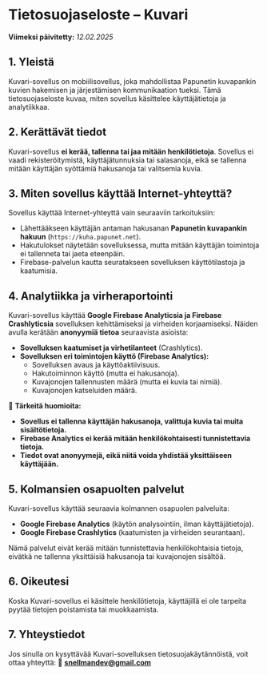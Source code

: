 # Tietosuojaseloste – Kuvari

**Viimeksi päivitetty:** *12.02.2025*

## 1. Yleistä
Kuvari-sovellus on mobiilisovellus, joka mahdollistaa Papunetin kuvapankin kuvien hakemisen ja järjestämisen kommunikaation tueksi. Tämä tietosuojaseloste kuvaa, miten sovellus käsittelee käyttäjätietoja ja analytiikkaa.

## 2. Kerättävät tiedot
Kuvari-sovellus **ei kerää, tallenna tai jaa mitään henkilötietoja**. Sovellus ei vaadi rekisteröitymistä, käyttäjätunnuksia tai salasanoja, eikä se tallenna mitään käyttäjän syöttämiä hakusanoja tai valitsemia kuvia.

## 3. Miten sovellus käyttää Internet-yhteyttä?
Sovellus käyttää Internet-yhteyttä vain seuraaviin tarkoituksiin:
- Lähettääkseen käyttäjän antaman hakusanan **Papunetin kuvapankin hakuun** (`https://kuha.papunet.net`).
- Hakutulokset näytetään sovelluksessa, mutta mitään käyttäjän toimintoja ei tallenneta tai jaeta eteenpäin.
- Firebase-palvelun kautta seuratakseen sovelluksen käyttötilastoja ja kaatumisia.

## 4. Analytiikka ja virheraportointi
Kuvari-sovellus käyttää **Google Firebase Analyticsia ja Firebase Crashlyticsia** sovelluksen kehittämiseksi ja virheiden korjaamiseksi. Näiden avulla kerätään **anonyymiä tietoa** seuraavista asioista:

- **Sovelluksen kaatumiset ja virhetilanteet** (Crashlytics).
- **Sovelluksen eri toimintojen käyttö (Firebase Analytics):**
  - Sovelluksen avaus ja käyttöaktiivisuus.
  - Hakutoiminnon käyttö (mutta ei hakusanoja).
  - Kuvajonojen tallennusten määrä (mutta ei kuvia tai nimiä).
  - Kuvajonojen katseluiden määrä.

📌 **Tärkeitä huomioita:**
- **Sovellus ei tallenna käyttäjän hakusanoja, valittuja kuvia tai muita sisältötietoja.**
- **Firebase Analytics ei kerää mitään henkilökohtaisesti tunnistettavia tietoja.**
- **Tiedot ovat anonyymejä, eikä niitä voida yhdistää yksittäiseen käyttäjään.**

## 5. Kolmansien osapuolten palvelut
Kuvari-sovellus käyttää seuraavia kolmannen osapuolen palveluita:
- **Google Firebase Analytics** (käytön analysointiin, ilman käyttäjätietoja).
- **Google Firebase Crashlytics** (kaatumisten ja virheiden seurantaan).

Nämä palvelut eivät kerää mitään tunnistettavia henkilökohtaisia tietoja, eivätkä ne tallenna yksittäisiä hakusanoja tai kuvajonojen sisältöä.

## 6. Oikeutesi
Koska Kuvari-sovellus ei käsittele henkilötietoja, käyttäjillä ei ole tarpeita pyytää tietojen poistamista tai muokkaamista.

## 7. Yhteystiedot
Jos sinulla on kysyttävää Kuvari-sovelluksen tietosuojakäytännöistä, voit ottaa yhteyttä:
📧 **snellmandev@gmail.com**

